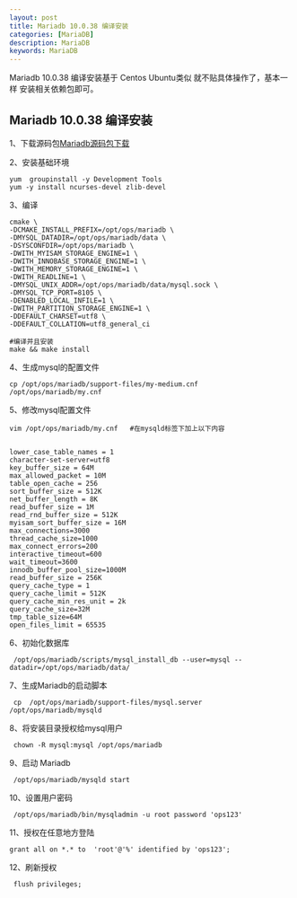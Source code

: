 ```yaml
---
layout: post
title: Mariadb 10.0.38 编译安装
categories: [MariaDB]
description: MariaDB
keywords: MariaDB
---
```


Mariadb 10.0.38 编译安装基于 Centos Ubuntu类似 就不贴具体操作了，基本一样 安装相关依赖包即可。

## Mariadb 10.0.38 编译安装

1、下载源码包[Mariadb源码包下载](https://downloads.mariadb.org/interstitial/mariadb-10.0.38/source/mariadb-10.0.38.tar.gz/from/http%3A//mirrors.tuna.tsinghua.edu.cn/mariadb/)

2、安装基础环境

```shell
yum  groupinstall -y Development Tools
yum -y install ncurses-devel zlib-devel
```

3、编译

```shell
cmake \
-DCMAKE_INSTALL_PREFIX=/opt/ops/mariadb \
-DMYSQL_DATADIR=/opt/ops/mariadb/data \
-DSYSCONFDIR=/opt/ops/mariadb \
-DWITH_MYISAM_STORAGE_ENGINE=1 \
-DWITH_INNOBASE_STORAGE_ENGINE=1 \
-DWITH_MEMORY_STORAGE_ENGINE=1 \
-DWITH_READLINE=1 \
-DMYSQL_UNIX_ADDR=/opt/ops/mariadb/data/mysql.sock \
-DMYSQL_TCP_PORT=8105 \
-DENABLED_LOCAL_INFILE=1 \
-DWITH_PARTITION_STORAGE_ENGINE=1 \
-DDEFAULT_CHARSET=utf8 \
-DDEFAULT_COLLATION=utf8_general_ci

#编译并且安装
make && make install
```

4、生成mysql的配置文件

```shell
cp /opt/ops/mariadb/support-files/my-medium.cnf /opt/ops/mariadb/my.cnf
```

5、修改mysql配置文件

```shell
vim /opt/ops/mariadb/my.cnf   #在mysqld标签下加上以下内容


lower_case_table_names = 1
character-set-server=utf8
key_buffer_size = 64M
max_allowed_packet = 10M
table_open_cache = 256
sort_buffer_size = 512K
net_buffer_length = 8K
read_buffer_size = 1M
read_rnd_buffer_size = 512K
myisam_sort_buffer_size = 16M
max_connections=3000
thread_cache_size=1000
max_connect_errors=200
interactive_timeout=600
wait_timeout=3600
innodb_buffer_pool_size=1000M
read_buffer_size = 256K
query_cache_type = 1
query_cache_limit = 512K
query_cache_min_res_unit = 2k
query_cache_size=32M
tmp_table_size=64M
open_files_limit = 65535
```

6、初始化数据库

```shell
 /opt/ops/mariadb/scripts/mysql_install_db --user=mysql --datadir=/opt/ops/mariadb/data/
```

7、生成Mariadb的启动脚本

```shell
 cp  /opt/ops/mariadb/support-files/mysql.server  /opt/ops/mariadb/mysqld
```

8、将安装目录授权给mysql用户

```shell
 chown -R mysql:mysql /opt/ops/mariadb
```

9、启动 Mariadb

```shell
 /opt/ops/mariadb/mysqld start
```

10、设置用户密码

```shell
 /opt/ops/mariadb/bin/mysqladmin -u root password 'ops123'
```

11、授权在任意地方登陆

```shell
grant all on *.* to  'root'@'%' identified by 'ops123';
```

12、刷新授权

```shell
 flush privileges;
```

